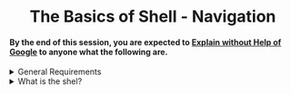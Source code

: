 <h1 align='center'> The Basics of Shell - Navigation </h1>

#### By the end of this session, you are expected to [Explain without Help of Google](https://fs.blog/feynman-learning-technique/?fbclid=IwAR2K5_BGPVo0QjJXkOIIqNsqcXK4lTskPWJvA0asKQIGtCPWaQBdKmj1Ztg) to anyone what the following are. 

<details>
<summary>General Requirements</summary>
<ul>
<li>What does RTFM mean ?</li>
<li>What is a Shebang?</li>
</ul>
</details>

<details>
<summary>What is the shel?</summary>
<ul>
<li>What does RTFM mean ?</li>
<li>What is a Shebang?</li>
</ul>
</details>
